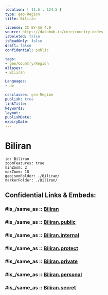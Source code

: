 ```yaml
---
location: [ 11.6 , 124.5 ] 
type: geo-Region
title: Biliran

license: CC BY-SA 4.0
source: https://datahub.io/core/country-codes
isDeleted: false
isReadOnly: false
draft: false
confidential: public

tags:
- geo/Country/Region
aliases:
- Biliran

Languages:
- de

cssclasses: geo-Region
publish: true
linkTitle: 
keywords: 
layout: 
publishDate: 
expiryDate: 
---
```


# Biliran

```leaflet
id: Biliran
zoomFeatures: true 
minZoom: 2 
maxZoom: 18
geojsonFolder: ./Biliran/
markerFolder: ./Biliran/
```


## Confidential Links & Embeds: 

### #is_/same_as :: [Biliran](/_Standards/Earth/Continent/Asia/Asia~South~East/Malay_Archipelago/Philippines/Regions~Philippines/Biliran.md) 

### #is_/same_as :: [Biliran.public](/_public/Earth/Continent/Asia/Asia~South~East/Malay_Archipelago/Philippines/Regions~Philippines/Biliran.public.md) 

### #is_/same_as :: [Biliran.internal](/_internal/Earth/Continent/Asia/Asia~South~East/Malay_Archipelago/Philippines/Regions~Philippines/Biliran.internal.md) 

### #is_/same_as :: [Biliran.protect](/_protect/Earth/Continent/Asia/Asia~South~East/Malay_Archipelago/Philippines/Regions~Philippines/Biliran.protect.md) 

### #is_/same_as :: [Biliran.private](/_private/Earth/Continent/Asia/Asia~South~East/Malay_Archipelago/Philippines/Regions~Philippines/Biliran.private.md) 

### #is_/same_as :: [Biliran.personal](/_personal/Earth/Continent/Asia/Asia~South~East/Malay_Archipelago/Philippines/Regions~Philippines/Biliran.personal.md) 

### #is_/same_as :: [Biliran.secret](/_secret/Earth/Continent/Asia/Asia~South~East/Malay_Archipelago/Philippines/Regions~Philippines/Biliran.secret.md)

